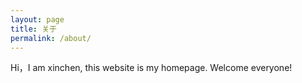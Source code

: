```yaml
---
layout: page
title: 关于
permalink: /about/
---
```


Hi，I am xinchen, this website is my homepage. Welcome everyone!
